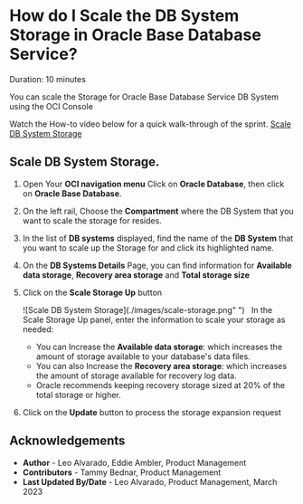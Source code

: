 # How do I Scale the DB System Storage in Oracle Base Database Service?
Duration: 10 minutes

You can scale the Storage for Oracle Base Database Service DB System using the OCI Console

Watch the How-to video below for a quick walk-through of the sprint.
[Scale DB System Storage](youtube:gPIPym5pt9M)
 
## Scale DB System Storage.

1. Open Your **OCI navigation menu** Click on **Oracle Database**, then click on **Oracle Base Database**.

2. On the left rail, Choose the **Compartment** where the DB System that you want to scale the storage for resides.

3. In the list of **DB systems** displayed, find the name of the **DB System** that you want to scale up the Storage for and click its highlighted name.

4. On the **DB Systems Details** Page, you can find information for **Available data storage**, **Recovery area storage** and **Total storage size**

5. Click on the **Scale Storage Up** button

    ![Scale DB System Storage](./images/scale-storage.png" ")
       
   In the Scale Storage Up panel, enter the information to scale your storage as needed:

    * You can Increase the **Available data storage**: which increases the amount of storage available to your database's data files.
    * You can also Increase the **Recovery area storage**: which increases the amount of storage available for recovery log data.
    * Oracle recommends keeping recovery storage sized at 20% of the total storage or higher.


6. Click on the **Update** button to process the storage expansion request
       
     
## Acknowledgements
* **Author** - Leo Alvarado, Eddie Ambler, Product Management
* **Contributors** -  Tammy Bednar, Product Management
* **Last Updated By/Date** - Leo Alvarado, Product Management, March 2023
